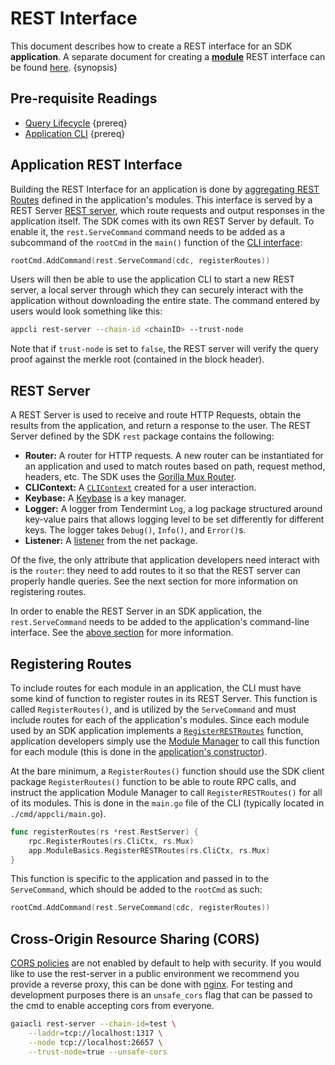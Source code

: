 <!--
order: 4
-->

# REST Interface

This document describes how to create a REST interface for an SDK **application**. A separate document for creating a [**module**](../building-modules/intro.md) REST interface can be found [here](#../module-interfaces.md#rest). {synopsis}

## Pre-requisite Readings

- [Query Lifecycle](./query-lifecycle.md) {prereq}
- [Application CLI](./cli.md) {prereq}

## Application REST Interface

Building the REST Interface for an application is done by [aggregating REST Routes](#registering-routes) defined in the application's modules. This interface is served by a REST Server [REST server](#rest-server), which route requests and output responses in the application itself. The SDK comes with its own REST Server by default. To enable it, the `rest.ServeCommand` command needs to be added as a subcommand of the `rootCmd` in the `main()` function of the [CLI interface](./cli.md):

```go
rootCmd.AddCommand(rest.ServeCommand(cdc, registerRoutes))
```

Users will then be able to use the application CLI to start a new REST server, a local server through which they can securely interact with the application without downloading the entire state. The command entered by users would look something like this:

```bash
appcli rest-server --chain-id <chainID> --trust-node
```

Note that if `trust-node` is set to `false`, the REST server will verify the query proof against the merkle root (contained in the block header).

## REST Server

A REST Server is used to receive and route HTTP Requests, obtain the results from the application, and return a response to the user. The REST Server defined by the SDK `rest` package contains the following:

- **Router:** A router for HTTP requests. A new router can be instantiated for an application and used to match routes based on path, request method, headers, etc. The SDK uses the [Gorilla Mux Router](https://github.com/gorilla/mux).
- **CLIContext:** A [`CLIContext`](./query-lifecycle.md#clicontext) created for a user interaction.
- **Keybase:** A [Keybase](../basics/accounts.md#keybase) is a key manager.
- **Logger:** A logger from Tendermint `Log`, a log package structured around key-value pairs that allows logging level to be set differently for different keys. The logger takes `Debug()`, `Info()`, and `Error()`s.
- **Listener:** A [listener](https://golang.org/pkg/net/#Listener) from the net package.

Of the five, the only attribute that application developers need interact with is the `router`: they need to add routes to it so that the REST server can properly handle queries. See the next section for more information on registering routes.

In order to enable the REST Server in an SDK application, the `rest.ServeCommand` needs to be added to the application's command-line interface. See the [above section](#application-rest-interface) for more information.

## Registering Routes

To include routes for each module in an application, the CLI must have some kind of function to register routes in its REST Server. This function is called `RegisterRoutes()`, and is utilized by the `ServeCommand` and must include routes for each of the application's modules. Since each module used by an SDK application implements a [`RegisterRESTRoutes`](../building-modules/module-interfaces.md#rest) function, application developers simply use the [Module Manager](../building-modules/module-manager.md) to call this function for each module (this is done in the [application's constructor](../basics/app-anatomy.md#constructor-function)).

At the bare minimum, a `RegisterRoutes()` function should use the SDK client package `RegisterRoutes()` function to be able to route RPC calls, and instruct the application Module Manager to call `RegisterRESTRoutes()` for all of its modules. This is done in the `main.go` file of the CLI (typically located in `./cmd/appcli/main.go`).

```go
func registerRoutes(rs *rest.RestServer) {
	rpc.RegisterRoutes(rs.CliCtx, rs.Mux)
	app.ModuleBasics.RegisterRESTRoutes(rs.CliCtx, rs.Mux)
}
```

This function is specific to the application and passed in to the `ServeCommand`, which should be added to the `rootCmd` as such:

```go
rootCmd.AddCommand(rest.ServeCommand(cdc, registerRoutes))
```

## Cross-Origin Resource Sharing (CORS)

[CORS policies](https://developer.mozilla.org/en-US/docs/Web/HTTP/CORS) are not enabled by default to help with security. If you would like to use the rest-server in a public environment we recommend you provide a reverse proxy, this can be done with [nginx](https://www.nginx.com/). For testing and development purposes there is an `unsafe_cors` flag that can be passed to the cmd to enable accepting cors from everyone.

```sh
gaiacli rest-server --chain-id=test \
    --laddr=tcp://localhost:1317 \
    --node tcp://localhost:26657 \
    --trust-node=true --unsafe-cors
```
